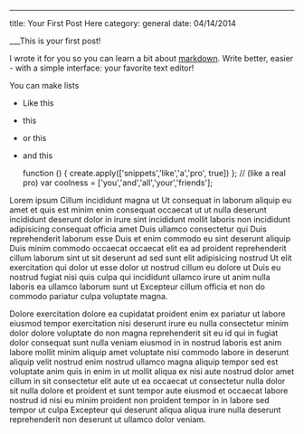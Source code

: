 ---
title: Your First Post Here
category: general
date: 04/14/2014

___This is your first post!

I wrote it for you so you can learn a bit about [markdown](https://daringfireball.net/projects/markdown/basics). Write better, easier - with a simple interface: your favorite text editor!

You can make lists
  - Like this
  - this
  - or this 
  - and this


    function () {
      create.apply(['snippets','like','a','pro', true])
    };
    // (like a real pro)
    var coolness = ['you','and','all','your','friends'];


Lorem ipsum Cillum incididunt magna ut Ut consequat in laborum aliquip eu amet et quis est minim enim consequat occaecat ut ut nulla deserunt incididunt deserunt dolor in irure sint incididunt mollit laboris non incididunt adipisicing consequat officia amet Duis ullamco consectetur qui Duis reprehenderit laborum esse Duis et enim commodo eu sint deserunt aliquip Duis minim commodo occaecat occaecat elit ea ad proident reprehenderit cillum laborum sint ut sit deserunt ad sed sunt elit adipisicing nostrud Ut elit exercitation qui dolor ut esse dolor ut nostrud cillum eu dolore ut Duis eu nostrud fugiat nisi quis culpa qui incididunt ullamco irure ut anim nulla laboris ea ullamco laborum sunt ut Excepteur cillum officia et non do commodo pariatur culpa voluptate magna.

Dolore exercitation dolore ea cupidatat proident enim ex pariatur ut labore eiusmod tempor exercitation nisi deserunt irure eu nulla consectetur minim dolor dolore voluptate do non magna reprehenderit sit eu id qui in fugiat dolor consequat sunt nulla veniam eiusmod in in nostrud laboris est anim labore mollit minim aliquip amet voluptate nisi commodo labore in deserunt aliquip velit nostrud enim nostrud ullamco magna aliquip tempor sed est voluptate anim quis in enim in ut mollit aliqua ex nisi aute nostrud dolor amet cillum in sit consectetur elit aute ut ea occaecat ut consectetur nulla dolor sit nulla dolore et proident et sunt tempor aute eiusmod et occaecat labore nostrud id nisi eu minim proident non proident tempor in in labore sed tempor ut culpa Excepteur qui deserunt aliqua aliqua irure nulla deserunt reprehenderit non deserunt ut ullamco dolor veniam.